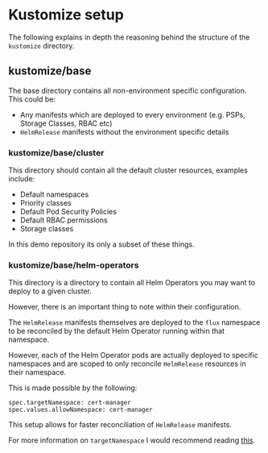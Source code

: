 # Kustomize setup

The following explains in depth the reasoning behind the structure of the `kustomize` directory.

## kustomize/base

The base directory contains all non-environment specific configuration. This could be:
 
-  Any manifests which are deployed to every environment (e.g. PSPs, Storage Classes, RBAC etc)
- `HelmRelease` manifests without the environment specific details

### kustomize/base/cluster

This directory should contain all the default cluster resources, examples include:

- Default namespaces
- Priority classes
- Default Pod Security Policies
- Default RBAC permissions
- Storage classes

In this demo repository its only a subset of these things.

### kustomize/base/helm-operators

This directory is a directory to contain all Helm Operators you may want to deploy to a given cluster.

However, there is an important thing to note within their configuration.

The `HelmRelease` manifests themselves are deployed to the `flux` namespace to be reconciled by the default Helm Operator running within that namespace.

However, each of the Helm Operator pods are actually deployed to specific namespaces and are scoped to only reconcile `HelmRelease` resources in their namespace.

This is made possible by the following:

```
spec.targetNamespace: cert-manager
spec.values.allowNamespace: cert-manager
```

This setup allows for faster reconciliation of `HelmRelease` manifests.

For more information on `targetNamespace` I would recommend reading [this](https://docs.fluxcd.io/projects/helm-operator/en/1.0.0-rc9/references/helmrelease-custom-resource.html#helmrelease-custom-resource).